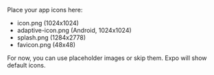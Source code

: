 Place your app icons here:
- icon.png (1024x1024)
- adaptive-icon.png (Android, 1024x1024)
- splash.png (1284x2778)
- favicon.png (48x48)

For now, you can use placeholder images or skip them. Expo will show default icons.
